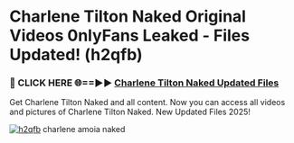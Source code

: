 # Charlene Tilton Naked Original Videos 0nlyFans Leaked - Files Updated! (h2qfb)

<h3>🔴 CLICK HERE 🌐==►► <a href="https://tinyurl.com/yckcrads" rel="nofollow">Charlene Tilton Naked Updated Files</a></h3>

Get Charlene Tilton Naked and all content. Now you can access all videos and pictures of Charlene Tilton Naked. New Updated Files 2025!

[![h2qfb](https://i.imgur.com/hpKpOFt.gif)](https://tinyurl.com/yckcrads)
charlene amoia naked